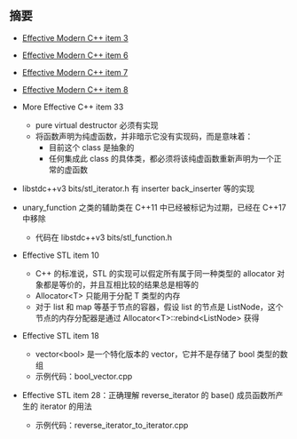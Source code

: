 ## 摘要

* [Effective Modern C++ item 3](decltype_auto)
* [Effective Modern C++ item 6](auto_with_proxy)
* [Effective Modern C++ item 7](parenthesis_and_braces_construct)
* [Effective Modern C++ item 8](prefer_nullptr)

* More Effective C++ item 33
    * pure virtual destructor 必须有实现
    * 将函数声明为纯虚函数，并非暗示它没有实现码，而是意味着：
        * 目前这个 class 是抽象的
        * 任何集成此 class 的具体类，都必须将该纯虚函数重新声明为一个正常的虚函数

* libstdc++v3 bits/stl\_iterator.h 有 inserter back\_inserter 等的实现

* unary\_function 之类的辅助类在 C++11 中已经被标记为过期，已经在 C++17 中移除
    * 代码在 libstdc++v3 bits/stl\_function.h

* Effective STL item 10
    * C++ 的标准说，STL 的实现可以假定所有属于同一种类型的 allocator 对象都是等价的，并且互相比较的结果总是相等的
    * Allocator&lt;T&gt; 只能用于分配 T 类型的内存
    * 对于 list 和 map 等基于节点的容器，假设 list 的节点是 ListNode，这个节点的内存分配器是通过 Allocator&lt;T&gt;::rebind&lt;ListNode&gt; 获得

* Effective STL item 18
    * vector&lt;bool&gt; 是一个特化版本的 vector，它并不是存储了 bool 类型的数组
    * 示例代码：bool\_vector.cpp

* Effective STL item 28：正确理解 reverse\_iterator 的 base() 成员函数所产生的 iterator 的用法
    * 示例代码：reverse\_iterator\_to\_iterator.cpp
